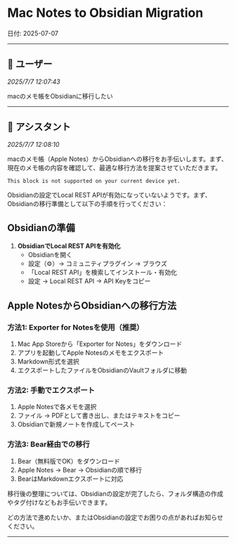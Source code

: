 # Mac Notes to Obsidian Migration

日付: 2025-07-07

---

## 👤 ユーザー
*2025/7/7 12:07:43*

macのメモ帳をObsidianに移行したい

---

## 🤖 アシスタント
*2025/7/7 12:08:10*

macのメモ帳（Apple Notes）からObsidianへの移行をお手伝いします。まず、現在のメモ帳の内容を確認して、最適な移行方法を提案させていただきます。
```
This block is not supported on your current device yet.
```

Obsidianの設定でLocal REST APIが有効になっていないようです。まず、Obsidianの移行準備として以下の手順を行ってください：

## Obsidianの準備

1. **ObsidianでLocal REST APIを有効化**
   - Obsidianを開く
   - 設定（⚙️）→ コミュニティプラグイン → ブラウズ
   - 「Local REST API」を検索してインストール・有効化
   - 設定 → Local REST API → API Keyをコピー

## Apple NotesからObsidianへの移行方法

### 方法1: Exporter for Notesを使用（推奨）
1. Mac App Storeから「Exporter for Notes」をダウンロード
2. アプリを起動してApple Notesのメモをエクスポート
3. Markdown形式を選択
4. エクスポートしたファイルをObsidianのVaultフォルダに移動

### 方法2: 手動でエクスポート
1. Apple Notesで各メモを選択
2. ファイル → PDFとして書き出し、またはテキストをコピー
3. Obsidianで新規ノートを作成してペースト

### 方法3: Bear経由での移行
1. Bear（無料版でOK）をダウンロード
2. Apple Notes → Bear → Obsidianの順で移行
3. BearはMarkdownエクスポートに対応

移行後の整理については、Obsidianの設定が完了したら、フォルダ構造の作成やタグ付けなどもお手伝いできます。

どの方法で進めたいか、またはObsidianの設定でお困りの点があればお知らせください。

---

